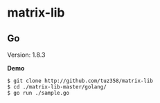 # matrix-lib

## Go
Version: 1.8.3

**Demo**
```
$ git clone http://github.com/tuz358/matrix-lib
$ cd ./matrix-lib-master/golang/
$ go run ./sample.go
```
